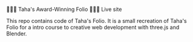 💁🏻‍♀️ Taha's Award-Winning Folio 🏃🏻‍♀️
Live site

This repo contains code of Taha's Folio. It is a small recreation of Taha's Folio for a intro course to creative web development with three.js and Blender.

